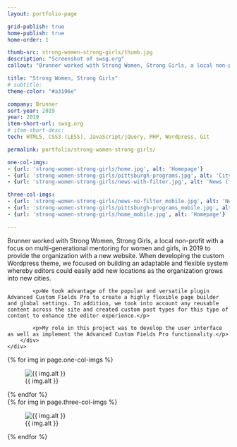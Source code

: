 ```yaml
---
layout: portfolio-page

grid-publish: true
home-publish: true
home-order: 1

thumb-src: strong-women-strong-girls/thumb.jpg
description: "Screenshot of swsg.org"
callout: "Brunner worked with Strong Women, Strong Girls, a local non-profit with a focus on multi-generational mentoring for women and girls, in 2019 to provide the organization with a new website."

title: "Strong Women, Strong Girls"
# subtitle:
theme-color: "#a3196e"

company: Brunner
sort-year: 2019
year: 2019
item-short-url: swsg.org
# item-short-desc:
tech: HTML5, CSS3 (LESS), JavaScript/jQuery, PHP, Wordpress, Git

permalink: portfolio/strong-women-strong-girls/

one-col-imgs:
- {url: 'strong-women-strong-girls/home.jpg', alt: 'Homepage'}
- {url: 'strong-women-strong-girls/pittsburgh-programs.jpg', alt: 'City-specific program sites'}
- {url: 'strong-women-strong-girls/news-with-filter.jpg', alt: 'News (filter panel opened)'}

three-col-imgs:
- {url: 'strong-women-strong-girls/news-no-filter_mobile.jpg', alt: 'News (filter panel no opened)'}
- {url: 'strong-women-strong-girls/pittsburgh-programs_mobile.jpg', alt: 'City-specific program sites'}
- {url: 'strong-women-strong-girls/home_mobile.jpg', alt: 'Homepage'}

---
```


<div class="row lv-mar-bottom-30">
    <div class="col-12">
        <div class="lv-pad-all-20 lv-bkg-white lv-bs">
            <p>Brunner worked with Strong Women, Strong Girls, a local non-profit with a focus on multi-generational mentoring for women and girls, in 2019 to provide the organization with a new website. When developing the custom Wordpress theme, we focused on building an adaptable and flexible system whereby editors could easily add new locations as the organization grows into new cities. </p>

            <p>We took advantage of the popular and versatile plugin Advanced Custom Fields Pro to create a highly flexible page builder and global settings. In addition, we took into account any reusable content across the site and created custom post types for this type of content to enhance the editor experience.</p>

            <p>My role in this project was to develop the user interface as well as implement the Advanced Custom Fields Pro functionality.</p>
        </div>
    </div>
</div>

<div class="row">
    {% for img in page.one-col-imgs %}
        <div class="col-12">
            <figure class="lv-mar-bottom-25 lv-text-center">
                <img src="/portfolio/assets/{{ img.url }}" alt="{{ img.alt }}" class="lv-bs" />
                <figcaption class="p lv-mar-top-5">{{ img.alt }}</figcaption>
            </figure>
        </div>
    {% endfor %}
</div>

<div class="row">
    {% for img in page.three-col-imgs %}
        <div class="col-12 col-md-4">
            <figure class="lv-mar-bottom-25 lv-text-center">
                <img src="/portfolio/assets/{{ img.url }}" alt="{{ img.alt }}" class="lv-bs" />
                <figcaption class="p lv-mar-top-5">{{ img.alt }}</figcaption>
            </figure>
        </div>
    {% endfor %}
</div>